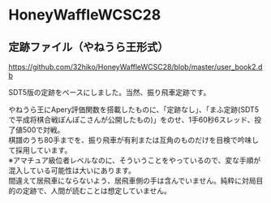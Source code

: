 # HoneyWaffleWCSC28

## 定跡ファイル（やねうら王形式）

https://github.com/32hiko/HoneyWaffleWCSC28/blob/master/user_book2.db

SDT5版の定跡をベースにしました。当然、振り飛車定跡です。

やねうら王にApery評価関数を搭載したものに、「定跡なし」、「まふ定跡(SDT5で平成将棋合戦ぽんぽこさんが公開したもの)」をのせ、1手60秒6スレッド、投了値500で対戦。  
棋譜のうち80手までを、振り飛車が有利または互角のものだけを目検で吟味して採用しています。  
※アマチュア級位者レベルなのに、そういうことをやっているので、変な手順が混入している可能性は大いにあります。  
間違えて居飛車にならないよう、居飛車側の手は含んでいません。純粋に対局目的の定跡で、人間が読むことは想定していません。  
